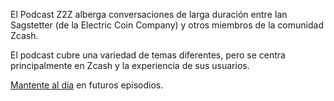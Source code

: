 El Podcast Z2Z alberga conversaciones de larga duración entre Ian Sagstetter (de la Electric Coin Company) y otros miembros de la comunidad Zcash.

El podcast cubre una variedad de temas diferentes, pero se centra principalmente en Zcash y la experiencia de sus usuarios.

[Mantente al día](https://twitter.com/ZecHub) en futuros episodios.
